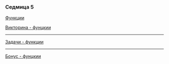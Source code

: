 ### Седмица 5

[Функции](https://drive.google.com/file/d/1PCkW_q9UoMWP4aE7nJW19SggJNNEYPU1/view?usp=sharing)

[Викторина - фунцкии](https://forms.gle/Epg1g3Z61KEw9954A)

---

[Задачи - функции](https://github.com/SinestroWhite/Introduction-To-Programming/blob/master/Tasks/Functions.md)  

---

[Бонус - фунцкии](https://docs.google.com/document/d/1angit81uRZGOMjiZnbse9Khdkdu6bJYC6SL1dazo-nM/edit?usp=sharing)
